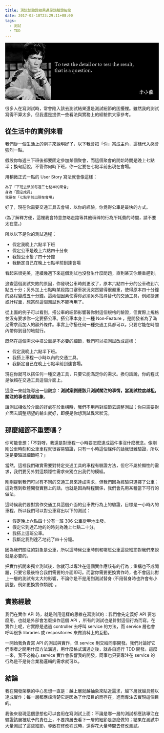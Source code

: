 ```yaml
---
title: 測試該驗證結果還是該驗證細節
date: 2017-03-18T23:29:11+08:00
tags:
  - 測試
  - TDD
---
```


![](/resources/to-test-the-detail-or-to-test-the-result/to-test-the-detail-or-to-test-the-result.png)

很多人在寫測試時，常會陷入該去測試結果還是測試細節的困擾裡。雖然我的測試寫得不算太多，但我還是提供一些看法與實務上的經驗供大家參考。

<!-- more -->

## 從生活中的實例來看

我們從一個生活上的例子來說明好了，以下我會把「你」當成主角，這樣代入感會強烈一點。

假設你每週三下班後都要固定參加某個聚會，而這個聚會的開始時間是晚上七點半；換句話說，不管你何時下班，你一定要在七點半前出現在會場。

用稍微正式一點的 User Story 寫法就會像這樣：

```
為了「下班去參加每週三七點半的聚會」
身為「固定成員」
我要在「七點半前出現在會場」
```

好了，現在你需要交通工具去會場，以你的經驗，你覺得公車是最快的方式。

(為了解釋方便，這裡我會特意忽略走路等其他瑣碎的行為所耗費的時間，請不要太在意。)

所以以下是你的測試過程：

* 假定我晚上六點半下班
* 假定公車是晚上六點四十分來
* 我搭公車搭了四十分鐘
* 我斷定自己在晚上七點半前到達會場

看起來很完美，連續幾週下來這個測試也沒發生什麼問題，直到某天你嚴重遲到。

追查這個測試失敗的原因，你發現公車時刻更改了，原本六點四十分的公車改到六點五十分；另外加上七點時某段路口塞車狀況突然變得很嚴重，使得原本四十分鐘的路程變成五十分鐘。這兩個因素使得你必須另外找尋替代的交通工具，例如捷運或計程車，想當然這個測試也不能再用了。

從上面的例子可以看到，搭公車的細節影響著你對這個規格的驗證，但實際上規格並沒有要求你一定要搭公車。搭公車本身上一種 Non-Feature ，是開發者為了滿足需求而加入的額外條件。事實上你搭任何一種交通工具都可以，只要它能在時間內帶你到目的地就行。

既然在這個需求中搭公車是不必要的細節，我們可以把測試改成這樣：

* 假定我晚上六點半下班。
* 我搭上車程一小時以內的交通工具。
* 我斷定自己在晚上七點半前到達會場。

現在你就可以搭任何一種交通工具，只要它能滿足你的需求。換句話說，你的程式是依賴在交通工具這個介面上。

這麼一來就能導出一個觀念：**測試案例應該只測試關注的事情，當測試粒度越粗，關注的事也該越抽象**。

讓測試相依於介面的好處在於重構時，我們不用再對細節去調整測試；你只需要對介面去調整期望的輸出就好，即便是你想測試異常狀況。

## 那麼細節不重要嗎？

你可能會想：「不對呀，我還是對車程一小時要怎麼達成這件事沒什麼概念。像剛剛公車時刻和公車車程就很容易驗證，只有一小時這個條件的話我很難驗證，所以還是要驗證細節吧？」

當然，這裡我們確實需要對特定交通工具的車程有驗證方法，但它不屬於顯性的需求，我們要另外對這類隱性需求來獨立出我們的模組。

剛剛提到我們可以有不同的交通工具來達成需求，但我們因為經驗只選擇了公車；這對應到軟體開發實務上的話，也就是因為時程關係，我們會先用某種當下可行的做法。

這時候我們要對實作交通工具這個介面的公車做行為上的驗證，目標是一小時內的車程，所以我們可以對公車寫出以下的測試：

* 假定晚上六點四十分有一班 306 公車從甲地出發。
* 假定它到達乙地的的時刻為晚上七點二十分。
* 我搭上這班公車。
* 我斷定我到達乙地花了四十分鐘。

因為我們關注的對象是公車，所以這時候公車時刻和哪班公車這些細節對我們來說就是必要的。

把實作拆開來獨立測試後，你就可以專注在這個實作應該有的行為；重構也不成問題，只要它最後符合我們需要的介面即可。而當你需要更換實作時，也不會因此對上一層的測試有太大的影響，不論你是不是用到測試替身 (不用替身時也許會有小調整，例如更換實作類別) 。

## 實務經驗

我們在實作 API 時，就是利用這樣的思維在寫測試的：我們會先定義好 API 要怎麼用，也就是外部會怎麼操作這個 API ，所有的測試也是針對這個行為而寫。在實作上呢，它實際是透過 controller 去呼叫 service 的方法，而 service 層也會呼叫很多 libraries 或 respositories 來做資料上的互動。

一開始我負責寫 API 的測試與實作，但 service 則交給同事開發。我們討論好它們兩者之間用什麼方法溝通，用什麼格式溝通之後，就各自進行 TDD 開發。這麼一來，我不必擔心 service 實作會影響我的開發，同事也只要專注在 service 的行為是不是符合業務邏輯的需求就可以。

## 結論

我在開發架構的中心思想一直是：越上層就越抽象來貼近需求，越下層就越具體以達成實作；每一層都應該清楚它是因為了什麼目的而存在，進而專注去實現這個目的。

我後來發現這個思想也可以套用在寫測試上面：不論是哪一層的測試都應該專注在驗證該層被賦予的責任上，不要跨層去看下一層的細節是怎麼做的；結果在測試中大量測試了這些細節，導致在修改程式時，還得花大量時間去修改測試。


